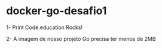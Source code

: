 # docker-go-desafio1

<p>1- Print Code.education Rocks!</p>
<p>2- A imagem de nosso projeto Go precisa ter menos de 2MB</p>

